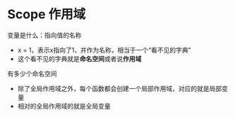 # Scope 作用域

变量是什么：指向值的名称

- x = 1，表示x指向了1，并作为名称，相当于一个“看不见的字典”
- 这个看不见的字典就是**命名空间**或者说**作用域**

有多少个命名空间

- 除了全局作用域之外，每个函数都会创建一个局部作用域，对应的就是局部变量
- 相对的全局作用域的就是全局变量
